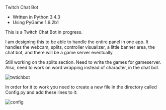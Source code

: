 Twitch Chat Bot

- Written in Python 3.4.3
- Using PyGame 1.9.2b1

This is a Twitch Chat Bot in progress.

I am designing this to be able to handle the entire panel in one app. It handles the webcam, splits, controller visualizer, a little banner area, the chat bot, and there will be a game server eventually.

Still working on the splits section. Need to write the games for gameserver. Also, need to work on word wrapping instead of character, in the chat bot.

![twtichbot](https://cloud.githubusercontent.com/assets/7481680/22803861/aa1e58d2-eee4-11e6-9595-4cfd598fc58f.png)

In order for it to work you need to create a new file in the directory called Config.py and add these lines to it:

![config](https://cloud.githubusercontent.com/assets/7481680/22081202/a36da14c-dd90-11e6-83ec-8b03fb042cfd.png)


